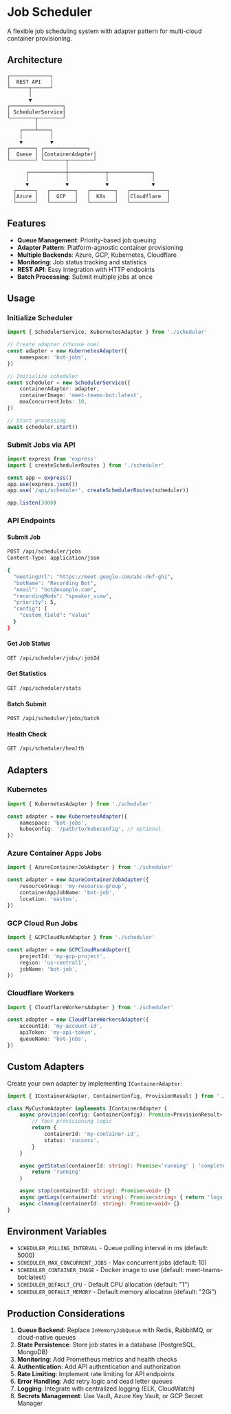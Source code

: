 
# Job Scheduler

A flexible job scheduling system with adapter pattern for multi-cloud container provisioning.

## Architecture

```
┌─────────────┐
│  REST API   │
└──────┬──────┘
       │
       ▼
┌─────────────────┐
│ SchedulerService│
└────────┬────────┘
         │
    ┌────┴────┐
    │         │
    ▼         ▼
┌────────┐ ┌──────────────┐
│  Queue │ │ContainerAdapter│
└────────┘ └───────┬────────┘
                   │
      ┌────────────┼────────────┬──────────────┐
      │            │            │              │
      ▼            ▼            ▼              ▼
  ┌──────┐   ┌────────┐   ┌────────┐   ┌────────────┐
  │Azure │   │  GCP   │   │  K8s   │   │Cloudflare  │
  └──────┘   └────────┘   └────────┘   └────────────┘
```

## Features

- **Queue Management**: Priority-based job queuing
- **Adapter Pattern**: Platform-agnostic container provisioning
- **Multiple Backends**: Azure, GCP, Kubernetes, Cloudflare
- **Monitoring**: Job status tracking and statistics
- **REST API**: Easy integration with HTTP endpoints
- **Batch Processing**: Submit multiple jobs at once

## Usage

### Initialize Scheduler

```typescript
import { SchedulerService, KubernetesAdapter } from './scheduler'

// Create adapter (choose one)
const adapter = new KubernetesAdapter({
    namespace: 'bot-jobs',
})

// Initialize scheduler
const scheduler = new SchedulerService({
    containerAdapter: adapter,
    containerImage: 'meet-teams-bot:latest',
    maxConcurrentJobs: 10,
})

// Start processing
await scheduler.start()
```

### Submit Jobs via API

```typescript
import express from 'express'
import { createSchedulerRoutes } from './scheduler'

const app = express()
app.use(express.json())
app.use('/api/scheduler', createSchedulerRoutes(scheduler))

app.listen(3000)
```

### API Endpoints

#### Submit Job

```bash
POST /api/scheduler/jobs
Content-Type: application/json

{
  "meetingUrl": "https://meet.google.com/abc-def-ghi",
  "botName": "Recording Bot",
  "email": "bot@example.com",
  "recordingMode": "speaker_view",
  "priority": 5,
  "config": {
    "custom_field": "value"
  }
}
```

#### Get Job Status

```bash
GET /api/scheduler/jobs/:jobId
```

#### Get Statistics

```bash
GET /api/scheduler/stats
```

#### Batch Submit

```bash
POST /api/scheduler/jobs/batch
```

#### Health Check

```bash
GET /api/scheduler/health
```

## Adapters

### Kubernetes

```typescript
import { KubernetesAdapter } from './scheduler'

const adapter = new KubernetesAdapter({
    namespace: 'bot-jobs',
    kubeconfig: '/path/to/kubeconfig', // optional
})
```

### Azure Container Apps Jobs

```typescript
import { AzureContainerJobAdapter } from './scheduler'

const adapter = new AzureContainerJobAdapter({
    resourceGroup: 'my-resource-group',
    containerAppJobName: 'bot-job',
    location: 'eastus',
})
```

### GCP Cloud Run Jobs

```typescript
import { GCPCloudRunAdapter } from './scheduler'

const adapter = new GCPCloudRunAdapter({
    projectId: 'my-gcp-project',
    region: 'us-central1',
    jobName: 'bot-job',
})
```

### Cloudflare Workers

```typescript
import { CloudflareWorkersAdapter } from './scheduler'

const adapter = new CloudflareWorkersAdapter({
    accountId: 'my-account-id',
    apiToken: 'my-api-token',
    queueName: 'bot-jobs',
})
```

## Custom Adapters

Create your own adapter by implementing `IContainerAdapter`:

```typescript
import { IContainerAdapter, ContainerConfig, ProvisionResult } from './scheduler'

class MyCustomAdapter implements IContainerAdapter {
    async provision(config: ContainerConfig): Promise<ProvisionResult> {
        // Your provisioning logic
        return {
            containerId: 'my-container-id',
            status: 'success',
        }
    }

    async getStatus(containerId: string): Promise<'running' | 'completed' | 'failed' | 'unknown'> {
        return 'running'
    }

    async stop(containerId: string): Promise<void> {}
    async getLogs(containerId: string): Promise<string> { return 'logs' }
    async cleanup(containerId: string): Promise<void> {}
}
```

## Environment Variables

- `SCHEDULER_POLLING_INTERVAL` - Queue polling interval in ms (default: 5000)
- `SCHEDULER_MAX_CONCURRENT_JOBS` - Max concurrent jobs (default: 10)
- `SCHEDULER_CONTAINER_IMAGE` - Docker image to use (default: meet-teams-bot:latest)
- `SCHEDULER_DEFAULT_CPU` - Default CPU allocation (default: "1")
- `SCHEDULER_DEFAULT_MEMORY` - Default memory allocation (default: "2Gi")

## Production Considerations

1. **Queue Backend**: Replace `InMemoryJobQueue` with Redis, RabbitMQ, or cloud-native queues
2. **State Persistence**: Store job states in a database (PostgreSQL, MongoDB)
3. **Monitoring**: Add Prometheus metrics and health checks
4. **Authentication**: Add API authentication and authorization
5. **Rate Limiting**: Implement rate limiting for API endpoints
6. **Error Handling**: Add retry logic and dead letter queues
7. **Logging**: Integrate with centralized logging (ELK, CloudWatch)
8. **Secrets Management**: Use Vault, Azure Key Vault, or GCP Secret Manager
